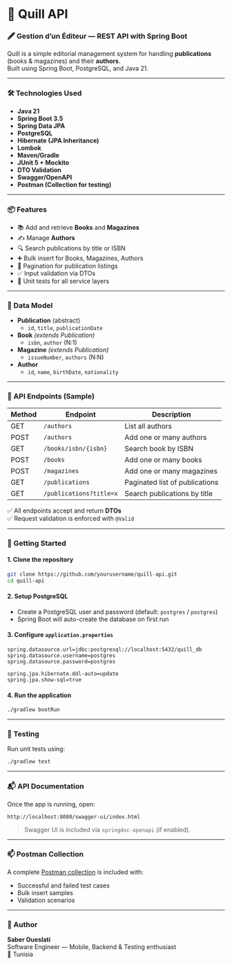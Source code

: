 # 📘 Quill API

### 🖋️ Gestion d’un Éditeur — REST API with Spring Boot

Quill is a simple editorial management system for handling **publications** (books & magazines) and their **authors**.  
Built using Spring Boot, PostgreSQL, and Java 21.

---

### 🛠️ Technologies Used

- **Java 21**
- **Spring Boot 3.5**
- **Spring Data JPA**
- **PostgreSQL**
- **Hibernate (JPA Inheritance)**
- **Lombok**
- **Maven/Gradle**
- **JUnit 5 + Mockito**
- **DTO Validation**
- **Swagger/OpenAPI**
- **Postman (Collection for testing)**

---

### 📦 Features

- 📚 Add and retrieve **Books** and **Magazines**
- ✍️ Manage **Authors**
- 🔍 Search publications by title or ISBN
- ➕ Bulk insert for Books, Magazines, Authors
- 🧭 Pagination for publication listings
- ✅ Input validation via DTOs
- 🧪 Unit tests for all service layers

---

### 🧱 Data Model

- **Publication** (abstract)
  - `id`, `title`, `publicationDate`
- **Book** *(extends Publication)*
  - `isbn`, `author` (N:1)
- **Magazine** *(extends Publication)*
  - `issueNumber`, `authors` (N:N)
- **Author**
  - `id`, `name`, `birthDate`, `nationality`

---

### 🧪 API Endpoints (Sample)

| Method | Endpoint                     | Description                    |
|--------|------------------------------|--------------------------------|
| GET    | `/authors`                   | List all authors               |
| POST   | `/authors`                   | Add one or many authors        |
| GET    | `/books/isbn/{isbn}`         | Search book by ISBN            |
| POST   | `/books`                     | Add one or many books          |
| POST   | `/magazines`                 | Add one or many magazines      |
| GET    | `/publications`              | Paginated list of publications |
| GET    | `/publications?title=x`      | Search publications by title   |

✅ All endpoints accept and return **DTOs**  
✅ Request validation is enforced with `@Valid`

---

### 🚀 Getting Started

#### 1. Clone the repository
```bash
git clone https://github.com/yourusername/quill-api.git
cd quill-api
```

#### 2. Setup PostgreSQL
- Create a PostgreSQL user and password (default: `postgres` / `postgres`)
- Spring Boot will auto-create the database on first run

#### 3. Configure `application.properties`
```properties
spring.datasource.url=jdbc:postgresql://localhost:5432/quill_db
spring.datasource.username=postgres
spring.datasource.password=postgres

spring.jpa.hibernate.ddl-auto=update
spring.jpa.show-sql=true
```

#### 4. Run the application
```bash
./gradlew bootRun
```

---

### 🧪 Testing

Run unit tests using:

```bash
./gradlew test
```

---

### 📬 API Documentation

Once the app is running, open:

```
http://localhost:8080/swagger-ui/index.html
```

> Swagger UI is included via `springdoc-openapi` (if enabled).

---

### 📫 Postman Collection

A complete [Postman collection](./postman/Quill_API_Collection.json) is included with:

- Successful and failed test cases
- Bulk insert samples
- Validation scenarios

---

### 🙌 Author

**Saber Oueslati**  
Software Engineer — Mobile, Backend & Testing enthusiast  
📍 Tunisia
